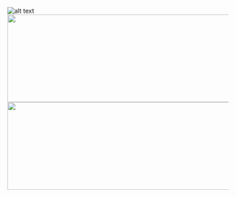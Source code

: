 ![alt text](https://cdn.discordapp.com/attachments/1191940685281108121/1201052953805602876/Screenshot_2024-01-27_233440-removebg-preview.png?ex=65c86aba&is=65b5f5ba&hm=eeb2749357f714f5eeb8d2188813c340f90bf9daa507c1effab7c975b0e42b91&)
<a href="https://github.com/anuraghazra/github-readme-stats">
  <img height=200 width=1000 align="center" src="https://github-readme-stats.vercel.app/api?username=0xB1RDY&theme=cobalt" />
</a>
<a href="https://github.com/anuraghazra/convoychat">
  <img height=200 width=1000 align="center" src="https://github-readme-stats.vercel.app/api/top-langs?username=0xB1RDY&layout=compact&langs_count=8&card_width=320&theme=cobalt" />
</a>
